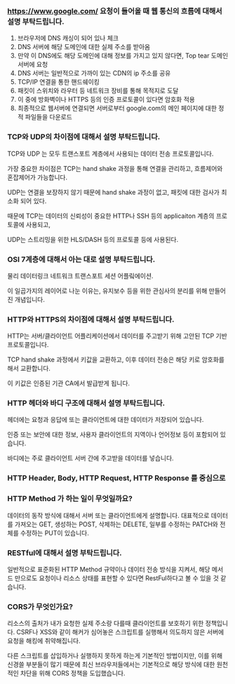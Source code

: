 ### https://www.google.com/ 요청이 들어올 때 웹 통신의 흐름에 대해서 설명 부탁드립니다.

1. 브라우저에 DNS 캐싱이 되어 있나 체크
2. DNS 서버에 해당 도메인에 대한 실제 주소를 받아옴
3. 만약 이 DNS에도 해당 도메인에 대해 정보를 가지고 있지 않다면, Top tear 도메인 서버에 요청
4. DNS 서버는 일반적으로 가까이 있는 CDN의 ip 주소를 공유
5. TCP/IP 연결을 통한 핸드쉐이킹
6. 패킷이 스위치와 라우터 등 네트워크 장비를 통해 목적지로 도달
7. 이 중에 방화벽이나 HTTPS 등의 인증 프로토콜이 있다면 암호화 적용
8. 최종적으로 웹서버에 연결되면 서버로부터 google.com의 메인 페이지에 대한 정적 파일들을 다운로드


### TCP와 UDP의 차이점에 대해서 설명 부탁드립니다.

TCP와 UDP 는 모두 트랜스포트 계층에서 사용되는 데이터 전송 프로토콜입니다.

가장 중요한 차이점은 TCP는 hand shake 과정을 통해 연결을 관리하고, 흐름제어와 혼잡제어가 가능합니다.

UDP는 연결을 보장하지 않기 때문에 hand shake 과정이 없고, 패킷에 대한 검사가 최소화 되어 있다.

때문에 TCP는 데이터의 신뢰성이 중요한 HTTP나 SSH 등의 applicaiton 계층의 프로토콜에 사용되고,

UDP는 스트리밍을 위한 HLS/DASH 등의 프로토콜 등에 사용된다.

### OSI 7계층에 대해서 아는 대로 설명 부탁드립니다.

물리 데이터링크 네트워크 트랜스포트 세션 어플맄에이션.

이 일곱가지의 레이어로 나눈 이유는, 유지보수 등을 위한 관심사의 분리를 위해 만들어진 개념입니다.

### HTTP와 HTTPS의 차이점에 대해서 설명 부탁드립니다.

HTTP는 서버/클라이언트 어플리케이션에서 데이터를 주고받기 위해 고안된 TCP 기반 프로토콜입니다.

TCP hand shake 과정에서 키값을 교환하고, 이후 데이터 전송은 해당 키로 암호화를 해서 교환합니다.

이 키값은 인증된 기관 CA에서 발급받게 됩니다.

### HTTP 헤더와 바디 구조에 대해서 설명 부탁드립니다.

헤더에는 요청과 응답에 또는 클라이언트에 대한 데이터가 저장되어 있습니다.

인증 또는 보안에 대한 정보, 사용자 클라이언트의 지역이나 언어정보 등이 포함되어 있습니다.

바디에는 주로 클라이언트 서버 간에 주고받을 데이터를 넣습니다.

### HTTP Header, Body, HTTP Request, HTTP Response 를 중심으로


### HTTP Method 가 하는 일이 무엇일까요?

데이터의 동작 방식에 대해서 서버 또는 클라이언트에게 설명합니다.
대표적으로 데이터를 가져오는 GET, 생성하는 POST, 삭제하는 DELETE, 일부를 수정하는 PATCH와 전체를 수정하는 PUT이 있습니다.

### RESTful에 대해서 설명 부탁드립니다.

일반적으로 표준화된 HTTP Method 규약이나 데이터 전송 방식을 지켜서, 해당 메서드 만으로도 요청이나 리소스 상태를 표현할 수 있다면 RestFul하다고 볼 수 있을 것 같습니다.

### CORS가 무엇인가요?

리소스의 출처가 내가 요청한 실제 주소랑 다를때 클라이언트를 보호하기 위한 정책입니다.
CSRF나 XSS와 같이 해커가 심어놓은 스크립트를 실행해서 의도하지 않은 서버에 요청을 해킹에 취약해집니다.

다른 스크립트를 삽입하거나 실행하지 못하게 하는게 기본적인 방법이지만, 이를 위해 신경쓸 부분들이 많기 때문에 최신 브라우저들에서는 기본적으로 해당 방식에 대한 원천적인 차단을 위해 CORS 정책을 도입했습니다.
